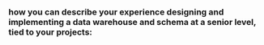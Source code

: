 ### how you can describe your experience designing and implementing a data warehouse and schema at a senior level, tied to your projects:

 
